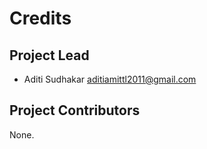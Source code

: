 Credits
=======

Project Lead
----------------

* Aditi Sudhakar <aditiamittl2011@gmail.com>

Project Contributors
------------

None.
